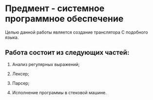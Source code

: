 # Предмент - системное программное обеспечение
Целью данной работы является создание транслятора С подобного языка.
## Работа состоит из следующих частей:
1) Анализ регулярных выражений;

2) Лексер;

3) Парсер;

4) Исполнение программы в стековой машине.
